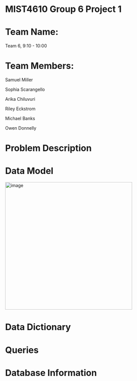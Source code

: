 # MIST4610 Group 6 Project 1

# Team Name:
Team 6, 9:10 - 10:00

# Team Members:
Samuel Miller

Sophia Scarangello

Arika Chiluvuri

Riley Eckstrom

Michael Banks

Owen Donnelly

# Problem Description

# Data Model
<img width="409" alt="image" src="https://github.com/SamuelMiller2/MIST4610GroupProject1/assets/150087690/756139c3-4a81-4cc8-a5e1-fddacc2ee280">

# Data Dictionary

# Queries

# Database Information
